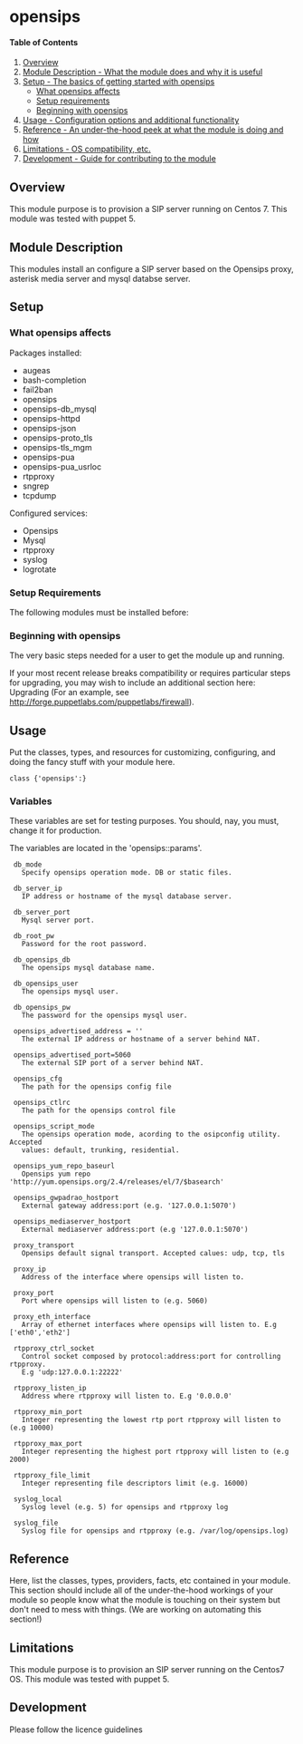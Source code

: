 # opensips

#### Table of Contents

1. [Overview](#overview)
2. [Module Description - What the module does and why it is useful](#module-description)
3. [Setup - The basics of getting started with opensips](#setup)
    * [What opensips affects](#what-opensips-affects)
    * [Setup requirements](#setup-requirements)
    * [Beginning with opensips](#beginning-with-opensips)
4. [Usage - Configuration options and additional functionality](#usage)
5. [Reference - An under-the-hood peek at what the module is doing and how](#reference)
5. [Limitations - OS compatibility, etc.](#limitations)
6. [Development - Guide for contributing to the module](#development)

## Overview

This module purpose is to provision a SIP server running on Centos 7. This
module was tested with puppet 5.

## Module Description

This modules install an configure a SIP server based on the Opensips proxy, asterisk
media server and mysql databse server.

## Setup

### What opensips affects

Packages installed:
* augeas
* bash-completion
* fail2ban
* opensips
* opensips-db_mysql
* opensips-httpd
* opensips-json
* opensips-proto_tls
* opensips-tls_mgm
* opensips-pua
* opensips-pua_usrloc
* rtpproxy
* sngrep
* tcpdump

Configured services:
* Opensips
* Mysql
* rtpproxy
* syslog
* logrotate

### Setup Requirements

The following modules must be installed before:


### Beginning with opensips

The very basic steps needed for a user to get the module up and running.

If your most recent release breaks compatibility or requires particular steps
for upgrading, you may wish to include an additional section here: Upgrading
(For an example, see http://forge.puppetlabs.com/puppetlabs/firewall).



## Usage

Put the classes, types, and resources for customizing, configuring, and doing
the fancy stuff with your module here.

```
class {'opensips':}
```

###  Variables

 These variables are set for testing purposes. You should, nay, you must, change
 it for production.

 The variables are located in the 'opensips::params'.

```
 db_mode
   Specify opensips operation mode. DB or static files.

 db_server_ip
   IP address or hostname of the mysql database server.

 db_server_port
   Mysql server port.

 db_root_pw
   Password for the root password.

 db_opensips_db
   The opensips mysql database name.

 db_opensips_user
   The opensips mysql user.

 db_opensips_pw
   The password for the opensips mysql user.

 opensips_advertised_address = ''
   The external IP address or hostname of a server behind NAT.

 opensips_advertised_port=5060
   The external SIP port of a server behind NAT.

 opensips_cfg
   The path for the opensips config file

 opensips_ctlrc
   The path for the opensips control file

 opensips_script_mode
   The opensips operation mode, acording to the osipconfig utility. Accepted
   values: default, trunking, residential.

 opensips_yum_repo_baseurl
   Opensips yum repo 'http://yum.opensips.org/2.4/releases/el/7/$basearch'

 opensips_gwpadrao_hostport
   External gateway address:port (e.g. '127.0.0.1:5070')

 opensips_mediaserver_hostport
   External mediaserver address:port (e.g '127.0.0.1:5070')

 proxy_transport
   Opensips default signal transport. Accepted calues: udp, tcp, tls

 proxy_ip
   Address of the interface where opensips will listen to.

 proxy_port
   Port where opensips will listen to (e.g. 5060)

 proxy_eth_interface
   Array of ethernet interfaces where opensips will listen to. E.g ['eth0','eth2']

 rtpproxy_ctrl_socket
   Control socket composed by protocol:address:port for controlling rtpproxy.
   E.g 'udp:127.0.0.1:22222'

 rtpproxy_listen_ip
   Address where rtpproxy will listen to. E.g '0.0.0.0'

 rtpproxy_min_port
   Integer representing the lowest rtp port rtpproxy will listen to (e.g 10000)

 rtpproxy_max_port
   Integer representing the highest port rtpproxy will listen to (e.g 2000)

 rtpproxy_file_limit
   Integer representing file descriptors limit (e.g. 16000)

 syslog_local
   Syslog level (e.g. 5) for opensips and rtpproxy log

 syslog_file
   Syslog file for opensips and rtpproxy (e.g. /var/log/opensips.log)
```

## Reference

Here, list the classes, types, providers, facts, etc contained in your module.
This section should include all of the under-the-hood workings of your module so
people know what the module is touching on their system but don't need to mess
with things. (We are working on automating this section!)

## Limitations

This module purpose is to provision an SIP server running on the
Centos7 OS. This module was tested with puppet 5.

## Development

Please follow the licence guidelines
